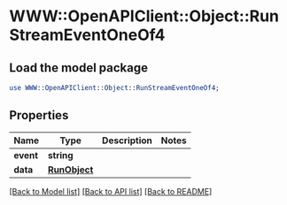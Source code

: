 # WWW::OpenAPIClient::Object::RunStreamEventOneOf4

## Load the model package
```perl
use WWW::OpenAPIClient::Object::RunStreamEventOneOf4;
```

## Properties
Name | Type | Description | Notes
------------ | ------------- | ------------- | -------------
**event** | **string** |  | 
**data** | [**RunObject**](RunObject.md) |  | 

[[Back to Model list]](../README.md#documentation-for-models) [[Back to API list]](../README.md#documentation-for-api-endpoints) [[Back to README]](../README.md)


